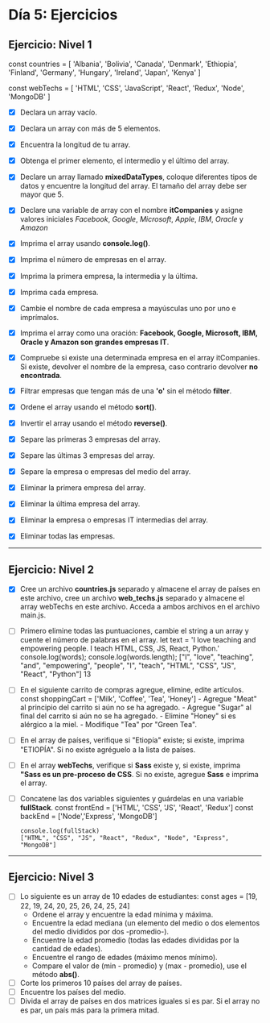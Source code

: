 # **Día 5: Ejercicios**

## **Ejercicio: Nivel 1**

const countries = [
'Albania',
'Bolivia',
'Canada',
'Denmark',
'Ethiopia',
'Finland',
'Germany',
'Hungary',
'Ireland',
'Japan',
'Kenya'
]

const webTechs = [
'HTML',
'CSS',
'JavaScript',
'React',
'Redux',
'Node',
'MongoDB'
]

- [x] Declara un array vacío.

- [x] Declara un array con más de 5 elementos.

- [x] Encuentra la longitud de tu array.

- [x] Obtenga el primer elemento, el intermedio y el último del array.

- [x] Declare un array llamado **mixedDataTypes**, coloque diferentes tipos de datos y encuentre la longitud del array. El tamaño del array debe ser mayor que 5.

- [x] Declare una variable de array con el nombre **itCompanies** y asigne valores iniciales _Facebook_, _Google_, _Microsoft_, _Apple_, _IBM_, _Oracle_ y _Amazon_

- [x] Imprima el array usando **console.log()**.

- [x] Imprima el número de empresas en el array.

- [x] Imprima la primera empresa, la intermedia y la última.

- [x] Imprima cada empresa.

- [x] Cambie el nombre de cada empresa a mayúsculas uno por uno e imprímalos.

- [x] Imprima el array como una oración: **Facebook, Google, Microsoft, IBM, Oracle y Amazon son grandes empresas IT**.

- [x] Compruebe si existe una determinada empresa en el array itCompanies. Si existe, devolver el nombre de la empresa, caso contrario devolver **no encontrada**.

- [x] Filtrar empresas que tengan más de una **'o'** sin el método **filter**.

- [x] Ordene el array usando el método **sort()**.
- [x] Invertir el array usando el método **reverse()**.
- [x] Separe las primeras 3 empresas del array.
- [x] Separe las últimas 3 empresas del array.
- [x] Separe la empresa o empresas del medio del array.
- [x] Eliminar la primera empresa del array.
- [x] Eliminar la última empresa del array.
- [x] Eliminar la empresa o empresas IT intermedias del array.
- [x] Eliminar todas las empresas.

---

## **Ejercicio: Nivel 2**

- [x] Cree un archivo **countries.js** separado y almacene el array de países en este archivo, cree un archivo **web_techs.js** separado y almacene el array webTechs en este archivo. Acceda a ambos archivos en el archivo main.js.
- [ ] Primero elimine todas las puntuaciones, cambie el string a un array y cuente el número de palabras en el array.
      let text =
      'I love teaching and empowering people. I teach HTML, CSS, JS, React, Python.'
      console.log(words);
      console.log(words.length);
      ["I", "love", "teaching", "and", "empowering", "people", "I", "teach", "HTML", "CSS", "JS", "React", "Python"]
      13
- [ ] En el siguiente carrito de compras agregue, elimine, edite artículos.
      const shoppingCart = ['Milk', 'Coffee', 'Tea', 'Honey'] - Agregue "Meat" al principio del carrito si aún no se ha agregado. - Agregue "Sugar" al final del carrito si aún no se ha agregado. - Elimine "Honey" si es alérgico a la miel. - Modifique "Tea" por "Green Tea".
- [ ] En el array de países, verifique si "Etiopía" existe; si existe, imprima "ETIOPÍA". Si no existe agréguelo a la lista de países.
- [ ] En el array **webTechs**, verifique si **Sass** existe y, si existe, imprima **"Sass es un pre-proceso de CSS**. Si no existe, agregue **Sass** e imprima el array.
- [ ] Concatene las dos variables siguientes y guárdelas en una variable **fullStack**.
      const frontEnd = ['HTML', 'CSS', 'JS', 'React', 'Redux']
      const backEnd = ['Node','Express', 'MongoDB']

      console.log(fullStack)
      ["HTML", "CSS", "JS", "React", "Redux", "Node", "Express", "MongoDB"]

---

## **Ejercicio: Nivel 3**

- [ ] Lo siguiente es un array de 10 edades de estudiantes:
      const ages = [19, 22, 19, 24, 20, 25, 26, 24, 25, 24]
  - Ordene el array y encuentre la edad mínima y máxima.
  - Encuentre la edad mediana (un elemento del medio o dos elementos del medio divididos por dos -promedio-).
  - Encuentre la edad promedio (todas las edades divididas por la cantidad de edades).
  - Encuentre el rango de edades (máximo menos mínimo).
  - Compare el valor de (min - promedio) y (max - promedio), use el método **abs()**.
- [ ] Corte los primeros 10 países del array de países.
- [ ] Encuentre los países del medio.
- [ ] Divida el array de países en dos matrices iguales si es par. Si el array no es par, un país más para la primera mitad.
